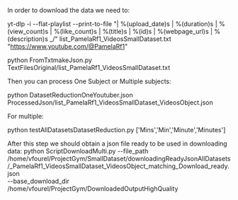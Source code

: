 

In order to download the data we need to:

yt-dlp -i --flat-playlist --print-to-file "| %(upload_date)s | %(duration)s | %(view_count)s | %(like_count)s | %(title)s | %(id)s | %(webpage_url)s | %(description)s \_/" list_PamelaRf1_VideosSmallDataset.txt "https://www.youtube.com/@PamelaRf1"

python FromTxtmakeJson.py TextFilesOriginal/list_PamelaRf1_VideosSmallDataset.txt

Then you can process One Subject or Multiple subjects:

 python DatasetReductionOneYoutuber.json ProcessedJson/list_PamelaRf1_VideosSmallDataset_VideosObject.json

For multiple:

 python testAllDatasetsDatasetReduction.py ['Mins','Min','Minute','Minutes']


After this step we should obtain a json file ready to be used in downloading data:
python ScriptDownloadMulti.py --file_path /home/vfourel/ProjectGym/SmallDataset/downloadingReadyJsonAllDatasets/_PamelaRf1_VideosSmallDataset_VideosObject_matching_Download_ready.json \
  --base_download_dir /home/vfourel/ProjectGym/DownloadedOutputHighQuality
